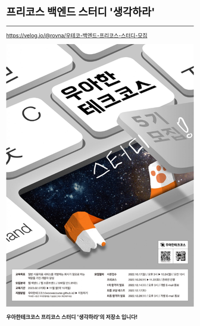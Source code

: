 # 프리코스 백엔드 스터디 '생각하라'

---
https://velog.io/@rovna/우테코-백엔드-프리코스-스터디-모집

![utcimg.jpeg](utcimg.jpeg)

**우아한테크코스 프리코스 스터디 '생각하라'의 저장소 입니다!**

